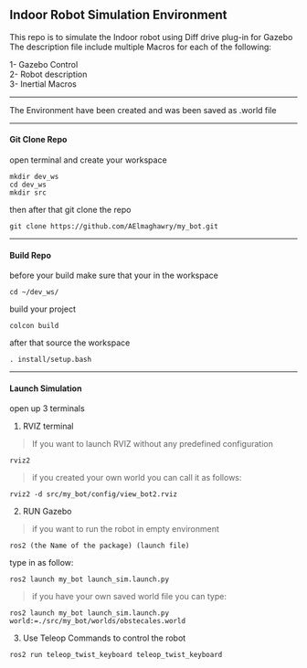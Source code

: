 ## Indoor Robot Simulation Environment 

This repo is to simulate the Indoor robot using Diff drive plug-in for Gazebo
The description file include multiple Macros for each of the following: 


1- Gazebo Control  
2- Robot description  
3- Inertial Macros  

---

The Environment have been created and was been saved as .world file 

---
#### Git Clone Repo
open terminal and create your workspace

```
mkdir dev_ws
cd dev_ws 
mkdir src
```
then after that git clone the repo 
```
git clone https://github.com/AElmaghawry/my_bot.git
```
---
#### Build Repo 
before your build make sure that your in the workspace 
```
cd ~/dev_ws/
```

build your project 

```
colcon build 
```

after that source the workspace 
```
. install/setup.bash
```
---

#### Launch Simulation 

open up 3 terminals

1. RVIZ terminal 

> If you want to launch RVIZ without any predefined configuration   
```
rviz2 
```
> if you created your own world you can call it as follows:
```
rviz2 -d src/my_bot/config/view_bot2.rviz
```

2. RUN Gazebo

>if you want to run the robot in empty environment 
~~~
ros2 (the Name of the package) (launch file)
~~~
type in as follow: 

```
ros2 launch my_bot launch_sim.launch.py  
```
>if you have your own saved world file you can type: 

```
ros2 launch my_bot launch_sim.launch.py world:=./src/my_bot/worlds/obstecales.world 
```
3. Use Teleop Commands to control the robot 

```
ros2 run teleop_twist_keyboard teleop_twist_keyboard
```


